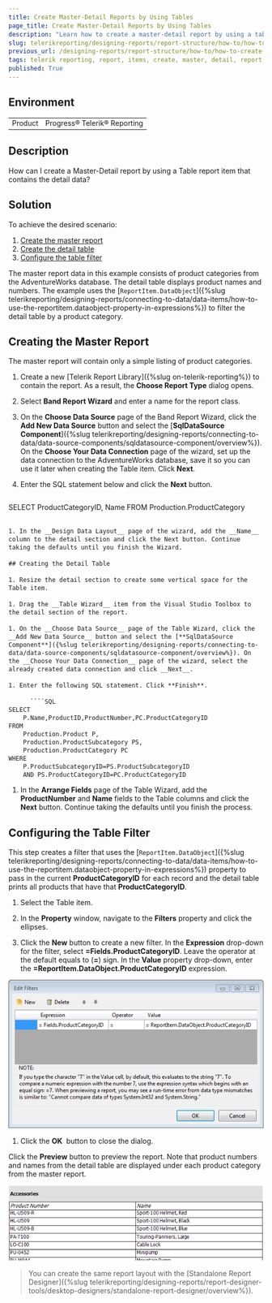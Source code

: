 ```yaml
---
title: Create Master-Detail Reports by Using Tables
page_title: Create Master-Detail Reports by Using Tables 
description: "Learn how to create a master-detail report by using a table with Telerik Reporting."
slug: telerikreporting/designing-reports/report-structure/how-to/how-to-create-a-master-detail-report-using-a-table
previous_url: /designing-reports/report-structure/how-to/how-to-create-a-master-detail-report-using-a-table.html
tags: telerik reporting, report, items, create, master, detail, report, using, table
published: True
---
```


## Environment

<table>
	<tbody>
		<tr>
			<td>Product</td>
			<td>Progress® Telerik® Reporting</td>
		</tr>
	</tbody>
</table>


## Description

How can I create a Master-Detail report by using a Table report item that contains the detail data?

## Solution

To achieve the desired scenario: 

1. [Create the master report](#creating-the-master-report)
1. [Create the detail table](#creating-the-detail-table) 
1. [Configure the table filter](#configuring-the-table-filter) 

The master report data in this example consists of product categories from the         AdventureWorks database. The detail table displays product names and numbers. The example uses the [`ReportItem.DataObject`]({%slug telerikreporting/designing-reports/connecting-to-data/data-items/how-to-use-the-reportitem.dataobject-property-in-expressions%}) to filter the detail table by a product category. 

## Creating the Master Report

The master report will contain only a simple listing of product categories.

1. Create a new [Telerik Report Library]({%slug on-telerik-reporting%}) to contain the report. As a result, the __Choose Report Type__ dialog opens.

1. Select __Band Report Wizard__ and enter a name for the report class. 

1. On the __Choose Data Source__ page of the Band Report Wizard, click the __Add New Data Source__ button and select the [**SqlDataSource Component**]({%slug telerikreporting/designing-reports/connecting-to-data/data-source-components/sqldatasource-component/overview%}). On the __Choose Your Data Connection__ page of the wizard, set up the data connection to the AdventureWorks database, save it so you can use it later when creating the Table item. Click __Next__. 

1. Enter the SQL statement below and click the __Next__ button. 
    
      ````SQL
SELECT ProductCategoryID, Name FROM Production.ProductCategory
````

1. In the __Design Data Layout__ page of the wizard, add the __Name__ column to the detail section and click the Next button. Continue taking the defaults until you finish the Wizard. 

## Creating the Detail Table

1. Resize the detail section to create some vertical space for the Table item.

1. Drag the __Table Wizard__ item from the Visual Studio Toolbox to the detail section of the report. 

1. On the __Choose Data Source__ page of the Table Wizard, click the __Add New Data Source__ button and select the [**SqlDataSource Component**]({%slug telerikreporting/designing-reports/connecting-to-data/data-source-components/sqldatasource-component/overview%}). On the __Choose Your Data Connection__ page of the wizard, select the already created data connection and click __Next__. 

1. Enter the following SQL statement. Click **Finish**.
    
      ````SQL
SELECT
    P.Name,ProductID,ProductNumber,PC.ProductCategoryID
FROM
    Production.Product P,
    Production.ProductSubcategory PS,
    Production.ProductCategory PC
WHERE
    P.ProductSubcategoryID=PS.ProductSubcategoryID
    AND PS.ProductCategoryID=PC.ProductCategoryID
````

1. In the __Arrange Fields__ page of the Table Wizard, add the __ProductNumber__ and __Name__ fields to the Table columns and click the **Next** button. Continue taking the defaults until you finish the process. 

## Configuring the Table Filter

This step creates a filter that uses the [`ReportItem.DataObject`]({%slug telerikreporting/designing-reports/connecting-to-data/data-items/how-to-use-the-reportitem.dataobject-property-in-expressions%}) property to pass in the current **ProductCategoryID** for each record and the detail table prints all products that have that **ProductCategoryID**. 

1. Select the Table item. 

1. In the __Property__ window, navigate to the __Filters__ property and click the ellipses. 

1. Click the __New__ button to create a new filter. In the __Expression__ drop-down for the filter, select **=Fields.ProductCategoryID**. Leave the operator at the default equals to (**=**) sign. In the __Value__ property drop-down, enter the **=ReportItem.DataObject.ProductCategoryID** expression. 

  ![Master Detail Table 0001](images/MasterDetailTable0001.png)

1. Click the __OK__  button to close the dialog. 

Click the **Preview** button to preview the report. Note that product numbers and names from the detail table are displayed under each product category from the master report. 

  ![Master Detail Table 0002](images/MasterDetailTable0002.png)

>You can create the same report layout with the [Standalone Report Designer]({%slug telerikreporting/designing-reports/report-designer-tools/desktop-designers/standalone-report-designer/overview%}).

